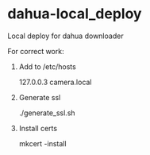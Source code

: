 # dahua-local_deploy

Local deploy for dahua downloader

For correct work:

1. Add to /etc/hosts 

    127.0.0.3 camera.local

2. Generate ssl

    ./generate_ssl.sh

3. Install certs

    mkcert -install